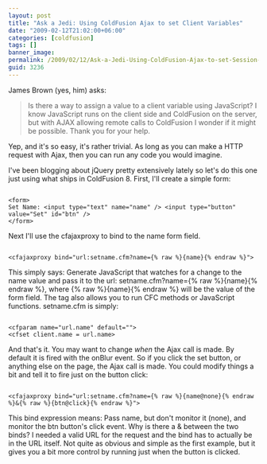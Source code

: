 ```yaml
---
layout: post
title: "Ask a Jedi: Using ColdFusion Ajax to set Client Variables"
date: "2009-02-12T21:02:00+06:00"
categories: [coldfusion]
tags: []
banner_image: 
permalink: /2009/02/12/Ask-a-Jedi-Using-ColdFusion-Ajax-to-set-Session-Variables
guid: 3236
---
```


James Brown (yes, him) asks:

<blockquote>
<p>
Is there a way to assign a value to a client variable using JavaScript?  I know JavaScript runs on the client side and ColdFusion on the server, but with AJAX allowing remote calls to ColdFusion I wonder if it might be possible.  Thank you
for your help.
</p>
</blockquote>

Yep, and it's so easy, it's rather trivial. As long as you can make a HTTP request with Ajax, then you can run any code you would imagine.
<!--more-->
I've been blogging about jQuery pretty extensively lately so let's do this one just using what ships in ColdFusion 8. First, I'll create a simple form:

<code>
&lt;form&gt;
Set Name: &lt;input type="text" name="name" /&gt; &lt;input type="button" value="Set" id="btn" /&gt;
&lt;/form&gt;
</code>

Next I'll use the cfajaxproxy to bind to the name form field.

<code>
&lt;cfajaxproxy bind="url:setname.cfm?name={% raw %}{name}{% endraw %}"&gt;
</code>

This simply says: Generate JavaScript that watches for a change to the name value and pass it to the url: setname.cfm?name={% raw %}{name}{% endraw %}, where {% raw %}{name}{% endraw %} will be the value of the form field. The tag also allows you to run CFC methods or JavaScript functions. setname.cfm is simply:

<code>
&lt;cfparam name="url.name" default=""&gt;
&lt;cfset client.name = url.name&gt;
</code>

And that's it. You may want to change <i>when</i> the Ajax call is made. By default it is fired with the onBlur event. So if you click the set button, or anything else on the page, the Ajax call is made. You could modify things a bit and tell it to fire just on the button click:

<code>
&lt;cfajaxproxy bind="url:setname.cfm?name={% raw %}{name@none}{% endraw %}&{% raw %}{btn@click}{% endraw %}"&gt;
</code>

This bind expression means: Pass name, but don't monitor it (none), and monitor the btn button's click event. Why is there a & between the two binds? I needed a valid URL for the request and the bind has to actually be in the URL itself. Not quite as obvious and simple as the first example, but it gives you a bit more control by running just when the button is clicked.